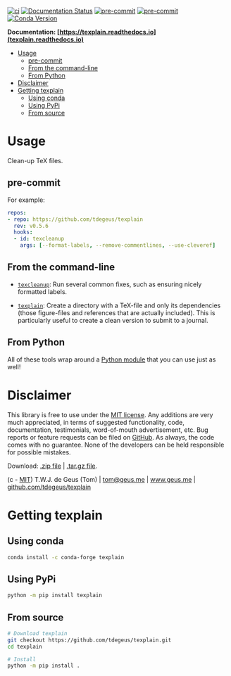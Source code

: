 [![ci](https://github.com/tdegeus/texplain/workflows/CI/badge.svg)](https://github.com/tdegeus/texplain/actions)
[![Documentation Status](https://readthedocs.org/projects/texplain/badge/?version=latest)](https://texplain.readthedocs.io/en/latest/?badge=latest)
[![pre-commit](https://github.com/tdegeus/texplain/workflows/pre-commit/badge.svg)](https://github.com/tdegeus/texplain/actions)
[![pre-commit](https://img.shields.io/badge/pre--commit-enabled-brightgreen?logo=pre-commit&logoColor=white)](https://github.com/pre-commit/pre-commit)
[![Conda Version](https://img.shields.io/conda/vn/conda-forge/texplain.svg)](https://anaconda.org/conda-forge/texplain)

**Documentation: [https://texplain.readthedocs.io](texplain.readthedocs.io)**

<!-- MarkdownTOC -->

- [Usage](#usage)
    - [pre-commit](#pre-commit)
    - [From the command-line](#from-the-command-line)
    - [From Python](#from-python)
- [Disclaimer](#disclaimer)
- [Getting texplain](#getting-texplain)
    - [Using conda](#using-conda)
    - [Using PyPi](#using-pypi)
    - [From source](#from-source)

<!-- /MarkdownTOC -->

# Usage

Clean-up TeX files.

## pre-commit

For example:

```yaml
repos:
- repo: https://github.com/tdegeus/texplain
  rev: v0.5.6
  hooks:
  - id: texcleanup
    args: [--format-labels, --remove-commentlines, --use-cleveref]
```

## From the command-line

*   [`texcleanup`](https://texplain.readthedocs.io/en/latest/tools.html#texcleanup):
    Run several common fixes, such as ensuring nicely formatted labels.

*   [`texplain`](https://texplain.readthedocs.io/en/latest/tools.html#texplain):
    Create a directory with a TeX-file and only its dependencies
    (those figure-files and references that are actually included).
    This is particularly useful to create a clean version to submit to a journal.

## From Python

All of these tools wrap around a
[Python module](https://texplain.readthedocs.io/en/latest/module.html)
that you can use just as well!

# Disclaimer

This library is free to use under the
[MIT license](https://github.com/tdegeus/texplain/blob/master/LICENSE).
Any additions are very much appreciated, in terms of suggested functionality, code, documentation,
testimonials, word-of-mouth advertisement, etc.
Bug reports or feature requests can be filed on [GitHub](https://github.com/tdegeus/texplain).
As always, the code comes with no guarantee.
None of the developers can be held responsible for possible mistakes.

Download:
[.zip file](https://github.com/tdegeus/texplain/zipball/master) |
[.tar.gz file](https://github.com/tdegeus/texplain/tarball/master).

(c - [MIT](https://github.com/tdegeus/texplain/blob/master/LICENSE)) T.W.J. de Geus (Tom) |
tom@geus.me |
www.geus.me |
[github.com/tdegeus/texplain](https://github.com/tdegeus/texplain)

# Getting texplain

## Using conda

```bash
conda install -c conda-forge texplain
```

## Using PyPi

```bash
python -m pip install texplain
```

## From source

```bash
# Download texplain
git checkout https://github.com/tdegeus/texplain.git
cd texplain

# Install
python -m pip install .
```
